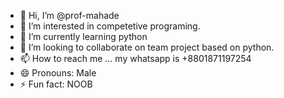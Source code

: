 - 👋 Hi, I’m @prof-mahade
- 👀 I’m interested in competetive programing.
- 🌱 I’m currently learning python
- 💞️ I’m looking to collaborate on team project based on python.
- 📫 How to reach me ... my whatsapp is +8801871197254
- 😄 Pronouns: Male
- ⚡ Fun fact: NOOB

<!---
prof-mahade/prof-mahade is a ✨ special ✨ repository because its `README.md` (this file) appears on your GitHub profile.
You can click the Preview link to take a look at your changes.
--->
